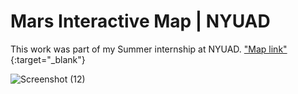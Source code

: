 # Mars Interactive Map | NYUAD

This work was part of my Summer internship at NYUAD.
["Map link"](https://al-ateqi.github.io/NYUAD-Mars-Map/){:target="_blank"}



![Screenshot (12)](https://user-images.githubusercontent.com/110030705/204807710-39f808b1-78bb-4003-9612-3bb47168d0ea.png)
